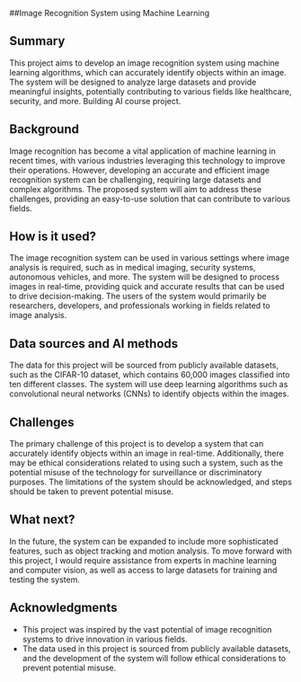 ##Image Recognition System using Machine Learning

## Summary

This project aims to develop an image recognition system using machine learning algorithms, which can accurately identify objects within an image. The system will be designed to analyze large datasets and provide meaningful insights, potentially contributing to various fields like healthcare, security, and more. Building AI course project.

## Background

Image recognition has become a vital application of machine learning in recent times, with various industries leveraging this technology to improve their operations. However, developing an accurate and efficient image recognition system can be challenging, requiring large datasets and complex algorithms. The proposed system will aim to address these challenges, providing an easy-to-use solution that can contribute to various fields.

## How is it used?

The image recognition system can be used in various settings where image analysis is required, such as in medical imaging, security systems, autonomous vehicles, and more. The system will be designed to process images in real-time, providing quick and accurate results that can be used to drive decision-making. The users of the system would primarily be researchers, developers, and professionals working in fields related to image analysis.

## Data sources and AI methods
The data for this project will be sourced from publicly available datasets, such as the CIFAR-10 dataset, which contains 60,000 images classified into ten different classes. The system will use deep learning algorithms such as convolutional neural networks (CNNs) to identify objects within the images.

## Challenges

The primary challenge of this project is to develop a system that can accurately identify objects within an image in real-time. Additionally, there may be ethical considerations related to using such a system, such as the potential misuse of the technology for surveillance or discriminatory purposes. The limitations of the system should be acknowledged, and steps should be taken to prevent potential misuse.

## What next?

In the future, the system can be expanded to include more sophisticated features, such as object tracking and motion analysis. To move forward with this project, I would require assistance from experts in machine learning and computer vision, as well as access to large datasets for training and testing the system.

## Acknowledgments

* This project was inspired by the vast potential of image recognition systems to drive innovation in various fields.
* The data used in this project is sourced from publicly available datasets, and the development of the system will follow ethical considerations to prevent potential misuse.
